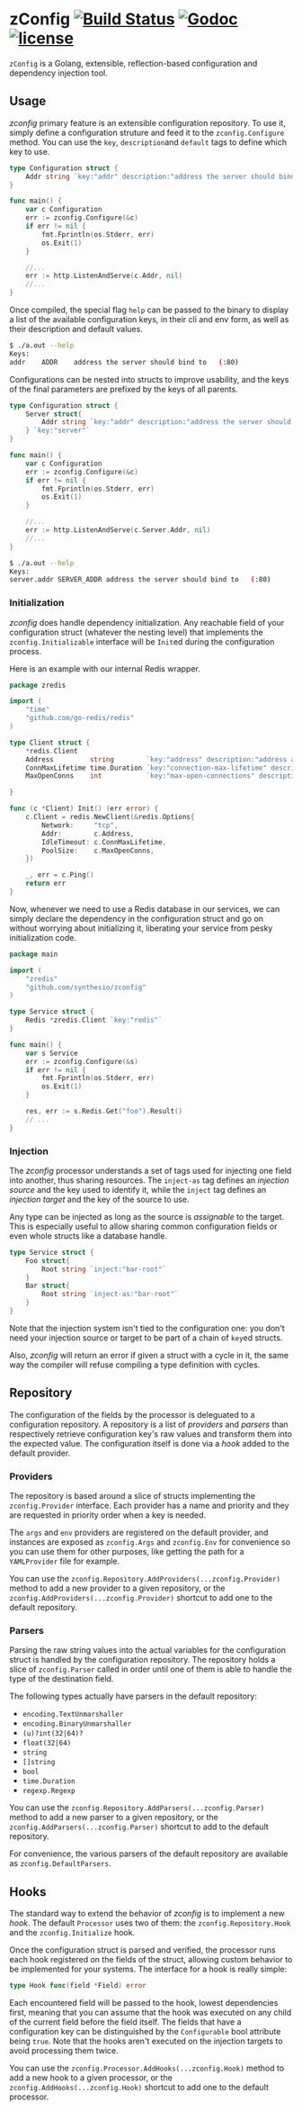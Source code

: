 # zConfig [![Build Status](https://travis-ci.org/synthesio/zconfig.svg?branch=master)](https://travis-ci.org/synthesio/zconfig) [![Godoc](http://img.shields.io/badge/godoc-reference-blue.svg?style=flat)](https://godoc.org/github.com/synthesio/zconfig) [![license](http://img.shields.io/badge/license-MIT-red.svg?style=flat)](https://raw.githubusercontent.com/synthesio/zconfig/master/LICENSE.md)

`zConfig` is a Golang, extensible, reflection-based configuration and
dependency injection tool.

## Usage

_zconfig_ primary feature is an extensible configuration repository. To use it,
simply define a configuration struture and feed it to the `zconfig.Configure`
method. You can use the `key`, `description`and `default` tags to define which
key to use.

```go
type Configuration struct {
	Addr string `key:"addr" description:"address the server should bind to" default:":80"`
}

func main() {
	var c Configuration
	err := zconfig.Configure(&c)
	if err != nil {
		fmt.Fprintln(os.Stderr, err)
		os.Exit(1)
	}

	//...
	err := http.ListenAndServe(c.Addr, nil)
	//...
}
```

Once compiled, the special flag `help` can be passed to the binary to display a
list of the available configuration keys, in their cli and env form, as well as
their description and default values.

```bash
$ ./a.out --help
Keys:
addr	ADDR	address the server should bind to	(:80)
```

Configurations can be nested into structs to improve usability, and the keys of
the final parameters are prefixed by the keys of all parents.

```go
type Configuration struct {
	Server struct{
		Addr string `key:"addr" description:"address the server should bind to" default:":80"`
	} `key:"server"`
}

func main() {
	var c Configuration
	err := zconfig.Configure(&c)
	if err != nil {
		fmt.Fprintln(os.Stderr, err)
		os.Exit(1)
	}

	//...
	err := http.ListenAndServe(c.Server.Addr, nil)
	//...
}
```

```bash
$ ./a.out --help
Keys:
server.addr	SERVER_ADDR	address the server should bind to	(:80)
```

### Initialization

_zconfig_ does handle dependency initialization. Any reachable field of your
configuration struct (whatever the nesting level) that implements the
`zconfig.Initializable` interface will be `Init`ed during the configuration
process.

Here is an example with our internal Redis wrapper.

```go
package zredis

import (
	"time"
	"github.com/go-redis/redis"
)

type Client struct {
	*redis.Client
	Address         string        `key:"address" description:"address and port of the redis"`
	ConnMaxLifetime time.Duration `key:"connection-max-lifetime" description:"maximum duration of open connection" default:"30s"`
	MaxOpenConns    int           `key:"max-open-connections" description:"maximum of concurrent open connections" default:"10"`

}

func (c *Client) Init() (err error) {
	c.Client = redis.NewClient(&redis.Options{
		Network:     "tcp",
		Addr:        c.Address,
		IdleTimeout: c.ConnMaxLifetime,
		PoolSize:    c.MaxOpenConns,
	})

	_, err = c.Ping()
	return err
}
```

Now, whenever we need to use a Redis database in our services, we can simply
declare the dependency in the configuration struct and go on without worrying
about initializing it, liberating your service from pesky initialization code.

```go
package main

import (
	"zredis"
	"github.com/synthesio/zconfig"
)

type Service struct {
	Redis *zredis.Client `key:"redis"`
}

func main() {
	var s Service
	err := zconfig.Configure(&s)
	if err != nil {
		fmt.Fprintln(os.Stderr, err)
		os.Exit(1)
	}

	res, err := s.Redis.Get("foo").Result()
	// ...
}
```

### Injection

The _zconfig_ processor understands a set of tags used for injecting one field
into another, thus sharing resources. The `inject-as` tag defines an _injection
source_ and the key used to identify it, while the `inject` tag defines an
_injection target_ and the key of the source to use.

Any type can be injected as long as the source is _assignable_ to the target.
This is especially useful to allow sharing common configuration fields or even
whole structs like a database handle.

```go
type Service struct {
	Foo struct{
		Root string `inject:"bar-root"`
	}
	Bar struct{
		Root string `inject-as:"bar-root"`
	}
}
```

Note that the injection system isn't tied to the configuration one: you don't
need your injection source or target to be part of a chain of `key`ed structs.

Also, _zconfig_ will return an error if given a struct with a cycle in it, the
same way the compiler will refuse compiling a type definition with cycles.

## Repository

The configuration of the fields by the processor is deleguated to a
configuration repository. A repository is a list of _providers_ and _parsers_
than respectively retrieve configuration key's raw values and transform them
into the expected value. The configuration itself is done via a _hook_ added to
the default provider.

### Providers

The repository is based around a slice of structs implementing the
`zconfig.Provider` interface. Each provider has a name and priority and they
are requested in priority order when a key is needed.

The `args` and `env` providers are registered on the default provider, and
instances are exposed as `zconfig.Args` and `zconfig.Env` for convenience so
you can use them for other purposes, like getting the path for a `YAMLProvider`
file for example.

You can use the `zconfig.Repository.AddProviders(...zconfig.Provider)` method
to add a new provider to a given repository, or the
`zconfig.AddProviders(...zconfig.Provider)` shortcut to add one to the default
repository.

### Parsers

Parsing the raw string values into the actual variables for the configuration
struct is handled by the configuration repository. The repository holds a slice
of `zconfig.Parser` called in order until one of them is able to handle the
type of the destination field.

The following types actually have parsers in the default repository:

* `encoding.TextUnmarshaller`
* `encoding.BinaryUnmarshaller`
* `(u)?int(32|64)?`
* `float(32|64)`
* `string`
* `[]string`
* `bool`
* `time.Duration`
* `regexp.Regexp`

You can use the `zconfig.Repository.AddParsers(...zconfig.Parser)` method to
add a new parser to a given repository, or the
`zconfig.AddParsers(...zconfig.Parser)` shortcut to add to the default
repository.

For convenience, the various parsers of the default repository are available as
`zconfig.DefaultParsers`.

## Hooks

The standard way to extend the behavior of _zconfig_ is to implement a new
_hook_. The default `Processor` uses two of them: the `zconfig.Repository.Hook`
and the `zconfig.Initialize` hook.

Once the configuration struct is parsed and verified, the processor runs each
hook registered on the fields of the struct, allowing custom behavior to be
implemented for your systems. The interface for a hook is really simple:

```go
type Hook func(field *Field) error
```

Each encountered field will be passed to the hook, lowest dependencies first,
meaning that you can assume that the hook was executed on any child of the
current field before the field itself. The fields that have a configuration key
can be distinguished by the `Configurable` bool attribute being `true`. Note that
the hooks aren't executed on the injection targets to avoid  processing them
twice.

You can use the `zconfig.Processor.AddHooks(...zconfig.Hook)` method to add a
new hook to a given processor, or the `zconfig.AddHooks(...zconfig.Hook)`
shortcut to add one to the default processor.
